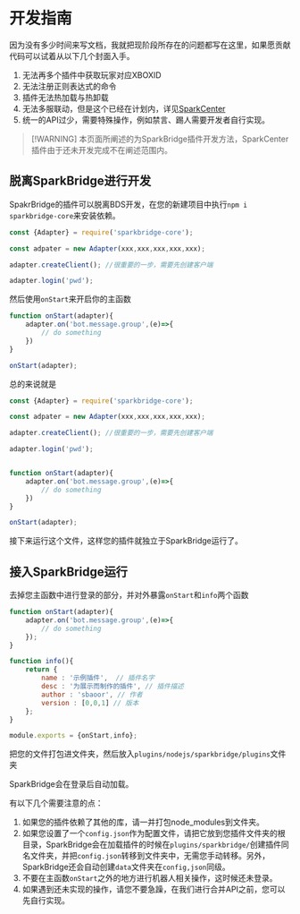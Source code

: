 # 开发指南

因为没有多少时间来写文档，我就把现阶段所存在的问题都写在这里，如果愿贡献代码可以试着从以下几个封面入手。

1. 无法再多个插件中获取玩家对应XBOXID
2. 无法注册正则表达式的命令
3. 插件无法热加载与热卸载
4. 无法多服联动，但是这个已经在计划内，详见[SparkCenter](https://github.com/sparkbridge/sparkcenter)
5. 统一的API过少，需要特殊操作，例如禁言、踢人需要开发者自行实现。

> [!WARNING] 本页面所阐述的为SparkBridge插件开发方法，SparkCenter插件由于还未开发完成不在阐述范围内。

## 脱离SparkBridge进行开发

SpakrBridge的插件可以脱离BDS开发，在您的新建项目中执行`npm i sparkbridge-core`来安装依赖。

``` js
const {Adapter} = require('sparkbridge-core');

const adpater = new Adapter(xxx,xxx,xxx,xxx,xxx);

adapter.createClient(); //很重要的一步，需要先创建客户端

adapter.login('pwd');

```

然后使用`onStart`来开启你的主函数

``` js
function onStart(adapter){
    adapter.on('bot.message.group',(e)=>{
        // do something
    })
}

onStart(adapter);
```

总的来说就是

``` js
const {Adapter} = require('sparkbridge-core');

const adpater = new Adapter(xxx,xxx,xxx,xxx,xxx);

adapter.createClient(); //很重要的一步，需要先创建客户端

adapter.login('pwd');


function onStart(adapter){
    adapter.on('bot.message.group',(e)=>{
        // do something
    })
}

onStart(adapter);
```

接下来运行这个文件，这样您的插件就独立于SparkBridge运行了。

## 接入SparkBridge运行

去掉您主函数中进行登录的部分，并对外暴露`onStart`和`info`两个函数

``` js
function onStart(adapter){
    adapter.on('bot.message.group',(e)=>{
        // do something
    });
}

function info(){
    return {
        name : '示例插件',  // 插件名字
        desc : '为展示而制作的插件', // 插件描述
        author : 'sbaoor', // 作者
        version : [0,0,1] // 版本
    };
}

module.exports = {onStart,info};
```

把您的文件打包进文件夹，然后放入`plugins/nodejs/sparkbridge/plugins`文件夹

SparkBridge会在登录后自动加载。

有以下几个需要注意的点：

1. 如果您的插件依赖了其他的库，请一并打包node_modules到文件夹。
2. 如果您设置了一个`config.json`作为配置文件，请把它放到您插件文件夹的根目录，SparkBridge会在加载插件的时候在`plugins/sparkbridge/`创建插件同名文件夹，并把`config.json`转移到文件夹中，无需您手动转移。另外，SparkBridge还会自动创建`data`文件夹在`config,json`同级。
3. 不要在主函数`onStart`之外的地方进行机器人相关操作，这时候还未登录。
4. 如果遇到还未实现的操作，请您不要急躁，在我们进行合并API之前，您可以先自行实现。
